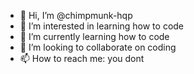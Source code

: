 - 👋 Hi, I’m @chimpmunk-hqp
- 👀 I’m interested in learning how to code
- 🌱 I’m currently learning how to code
- 💞️ I’m looking to collaborate on coding
- 📫 How to reach me: you dont

